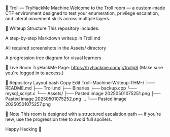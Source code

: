 🧠 Troll — TryHackMe Machine
Welcome to the Troll room — a custom-made CTF environment designed to test your enumeration, privilege escalation, and lateral movement skills across multiple layers.

📌 Writeup Structure
This repository includes:

A step-by-step Markdown writeup in Troll.md

All required screenshots in the Assets/ directory

A progression tree diagram for visual learners

🔗 Live Room
TryHackMe Page: https://tryhackme.com/jr/trollpS
(Make sure you're logged in to access.)

📂 Repository Layout
bash
Copy
Edit
Troll-Machine-Writeup-THM-/
├── README.md
├── Troll.md
├── Binaries
    ├── backup.cpp
    └── mysql_script.c
└── Assets/
    ├── Pasted image 20250501075251.png
    ├── Pasted image 20250501075252.png
    ...
    └── Pasted image 20250501075257.png
    
📣 Note
This room is designed with a structured escalation path — if you're new, use the progression tree to avoid full spoilers.

Happy Hacking 🐚

